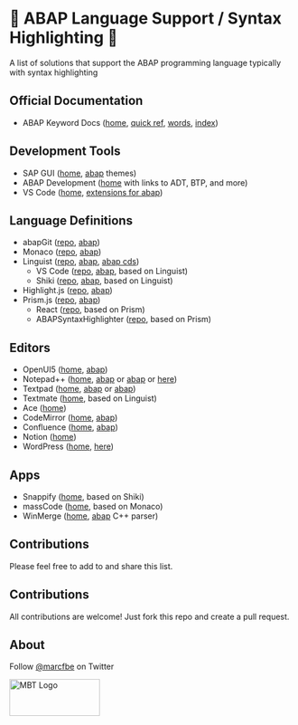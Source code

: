 # 🎨 ABAP Language Support / Syntax Highlighting 🎨

A list of solutions that support the ABAP programming language typically with syntax highlighting

## Official Documentation

- ABAP Keyword Docs ([home](https://help.sap.com/doc/abapdocu_latest_index_htm/latest/en-US/index.htm), [quick ref](https://help.sap.com/doc/abapdocu_latest_index_htm/latest/en-US/index.htm?file=abenabap_shortref.htm), [words](https://help.sap.com/doc/abapdocu_latest_index_htm/latest/en-US/index.htm?file=abenabap_words.htm), [index](https://help.sap.com/doc/abapdocu_latest_index_htm/latest/en-US/index.htm?file=abenabap_index.htm))

## Development Tools

- SAP GUI ([home](https://community.sap.com/topics/gui), [abap](https://github.com/lucattelli/ab4-themes) themes)
- ABAP Development ([home](https://tools.hana.ondemand.com/#abap) with links to ADT, BTP, and more)
- VS Code ([home](https://code.visualstudio.com/), [extensions for abap](https://marketplace.visualstudio.com/search?term=abap&target=VSCode&category=All%20categories&sortBy=Relevance))

## Language Definitions

- abapGit ([repo](https://github.com/abapGit/abapGit), [abap](https://github.com/abapGit/abapGit/blob/main/src/syntax/zcl_abapgit_syntax_abap.clas.abap))
- Monaco ([repo](https://github.com/microsoft/monaco-editor), [abap](https://github.com/microsoft/monaco-editor/blob/main/src/basic-languages/abap/abap.ts))
- Linguist ([repo](https://github.com/github/linguist), [abap](https://github.com/pvl/abap.tmbundle), [abap cds](https://github.com/FreHu/abap-cds-grammar))
  - VS Code ([repo](https://github.com/larshp/vscode-abap), [abap](https://github.com/larshp/vscode-abap/blob/main/syntaxes/abap.tmLanguage), based on Linguist)
  - Shiki ([repo](https://github.com/shikijs/shiki), [abap](https://github.com/shikijs/shiki/blob/main/packages/shiki/languages/abap.tmLanguage.json), based on Linguist)
- Highlight.js ([repo](https://github.com/highlightjs/highlightjs-sap-abap), [abap](https://github.com/highlightjs/highlightjs-sap-abap/blob/master/src/abap.js))
- Prism.js ([repo](https://github.com/PrismJS/prism), [abap](https://github.com/PrismJS/prism/blob/master/components/prism-abap.js))
  - React ([repo](https://github.com/react-syntax-highlighter/react-syntax-highlighter), based on Prism)
  - ABAPSyntaxHighlighter ([repo](https://github.com/rmtiwari/ABAPSyntaxHighlighter), based on Prism)

## Editors

- OpenUI5 ([home](https://github.com/SAP/openui5/tree/master/src/sap.ui.codeeditor), [abap](https://github.com/SAP/openui5/blob/master/src/sap.ui.codeeditor/src/sap/ui/codeeditor/js/ace/mode-abap.js))
- Notepad++ ([home](https://github.com/notepad-plus-plus), [abap](https://github.com/notepad-plus-plus/userDefinedLanguages/blob/master/UDLs/ABAP_by_ChristianKosasih.xml) or [abap](https://github.com/notepad-plus-plus/userDefinedLanguages/blob/master/UDLs/SAP-ABAP_byFrancoCapetta.xml) or [here](https://github.com/Keller-Michael/Eclipse_ADT_info_hub/blob/master/notepad++/readme.md))
- Textpad ([home](https://www.textpad.com/), [abap](https://www.textpad.com/addons/syntax) or [abap](/src/textpad/abap.syn))
- Textmate ([home](https://macromates.com/), based on Linguist)
- Ace ([home](https://ace.c9.io/))
- CodeMirror ([home](https://codemirror.net/), [abap](https://github.com/larshp/codemirror-abap))
- Confluence ([home](https://confluence.atlassian.com/doc/code-block-macro-139390.html), [abap](https://github.com/g-back/syntaxhighlighter-abap))
- Notion ([home](https://notion.so]))
- WordPress ([home](https://wordpress.org/plugins/code-block-pro/), [here](https://github.com/KevinBatdorf/code-block-pro))

## Apps

- Snappify ([home](https://snappify.io/), based on Shiki)
- massCode ([home](https://masscode.io/), based on Monaco)
- WinMerge ([home](https://winmerge.org/), [abap](https://github.com/WinMerge/winmerge/blob/master/Externals/crystaledit/editlib/parsers/abap.cpp) C++ parser)

## Contributions

Please feel free to add to and share this list.

## Contributions

All contributions are welcome! Just fork this repo and create a pull request. 

## About

<p>Follow <a href="https://twitter.com/marcfbe">@marcfbe</a> on Twitter</p>
<p><a href="https://marcbernardtools.com/"><img width="160" height="65" src="https://marcbernardtools.com/info/MBT_Logo_640x250_on_Gray.png" alt="MBT Logo"></a></p>
